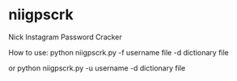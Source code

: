 # niigpscrk
Nick Instagram Password Cracker

How to use:
python niigpscrk.py -f username file -d dictionary file

or python niigpscrk.py -u username -d dictionary file

